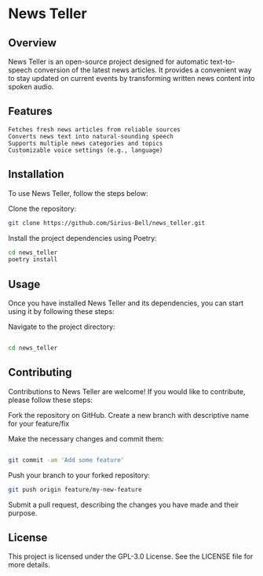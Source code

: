 # News Teller

## Overview

News Teller is an open-source project designed for automatic text-to-speech conversion of the latest news articles. It provides a convenient way to stay updated on current events by transforming written news content into spoken audio.

## Features

    Fetches fresh news articles from reliable sources
    Converts news text into natural-sounding speech
    Supports multiple news categories and topics
    Customizable voice settings (e.g., language)

## Installation

To use News Teller, follow the steps below:

Clone the repository:

```bash
git clone https://github.com/Sirius-Bell/news_teller.git
```

Install the project dependencies using Poetry:

```bash
cd news_teller
poetry install
```

## Usage

Once you have installed News Teller and its dependencies, you can start using it by following these steps:

Navigate to the project directory:

```bash

cd news_teller
```

## Contributing

Contributions to News Teller are welcome! If you would like to contribute, please follow these steps:

Fork the repository on GitHub.
Create a new branch with descriptive name for your feature/fix

Make the necessary changes and commit them:

```bash

git commit -am 'Add some feature'
```

Push your branch to your forked repository:

```bash
git push origin feature/my-new-feature
```

Submit a pull request, describing the changes you have made and their purpose.

## License

This project is licensed under the GPL-3.0 License. See the LICENSE file for more details.
